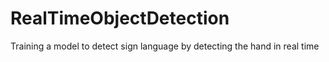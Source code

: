 # RealTimeObjectDetection
Training a model to detect sign language by detecting the hand in real time
